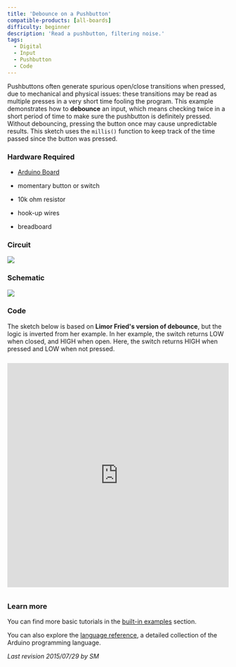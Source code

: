 ```yaml
---
title: 'Debounce on a Pushbutton'
compatible-products: [all-boards]
difficulty: beginner
description: 'Read a pushbutton, filtering noise.'
tags: 
  - Digital
  - Input
  - Pushbutton
  - Code
---
```


Pushbuttons often generate spurious open/close transitions when pressed, due to mechanical and physical issues: these transitions may be read as multiple presses in a very short time fooling the program. This example demonstrates how to **debounce** an input, which means checking twice in a short period of time to make sure the pushbutton is definitely pressed. Without debouncing, pressing the button once may cause unpredictable results. This sketch uses the `millis()` function to keep track of the time passed since the button was pressed.

### Hardware Required

- [Arduino Board](https://store.arduino.cc/collections/boards-modules)

- momentary button or switch

- 10k ohm resistor

- hook-up wires

- breadboard

### Circuit

![](assets/circuit.png)


### Schematic


![](assets/schematic.png)

###  Code

The sketch below is based on **Limor Fried's version of debounce**, but the logic is inverted from her example. In her example, the switch returns LOW when closed, and HIGH when open.  Here, the switch returns HIGH when pressed and LOW when not pressed.

<iframe src='https://create.arduino.cc/example/builtin/02.Digital%5CDebounce/Debounce/preview?embed&snippet' style='height:510px;width:100%;margin:10px 0' frameborder='0'></iframe>

### Learn more

You can find more basic tutorials in the [built-in examples](/built-in-examples) section.

You can also explore the [language reference](https://www.arduino.cc/reference/en/), a detailed collection of the Arduino programming language.

*Last revision 2015/07/29 by SM*